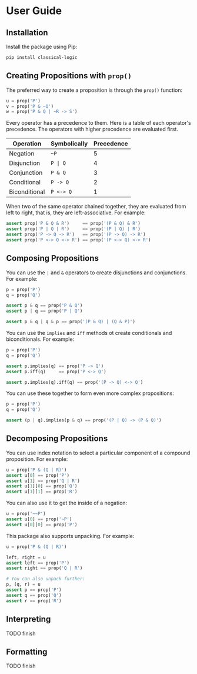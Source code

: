 
# User Guide

## Installation

Install the package using Pip:

```bash
pip install classical-logic
```

## Creating Propositions with `prop()`

The preferred way to create a proposition is through the `prop()` function:

```python
u = prop('P')
v = prop('P & ~Q')
w = prop('P & Q | ~R -> S')
```

Every operator has a precedence to them. Here is a table of each operator's precedence. The operators with higher precedence are evaluated first.

| Operation     | Symbolically            | Precedence |
| ------------- | ----------------------- | ---------- |
| Negation      | `~P`                    | 5          |
| Disjunction   | <code>P &#124; Q</code> | 4          |
| Conjunction   | `P & Q`                 | 3          |
| Conditional   | `P -> Q`                | 2          |
| Biconditional | `P <-> Q`               | 1          |

When two of the same operator chained together, they are evaluated from left to right, that is, they are left-associative. For example:

```python
assert prop('P & Q & R')     == prop('(P & Q) & R')
assert prop('P | Q | R')     == prop('(P | Q) | R')
assert prop('P -> Q -> R')   == prop('(P -> Q) -> R')
assert prop('P <-> Q <-> R') == prop('(P <-> Q) <-> R')
```

## Composing Propositions

You can use the `|` and `&` operators to create disjunctions and conjunctions. For example:

```python
p = prop('P')
q = prop('Q')

assert p & q == prop('P & Q')
assert p | q == prop('P | Q')

assert p & q | q & p == prop('(P & Q) | (Q & P)')
```

You can use the `implies` and `iff` methods ot create conditionals and biconditionals. For example:

```python
p = prop('P')
q = prop('Q')

assert p.implies(q) == prop('P -> Q')
assert p.iff(q)     == prop('P <-> Q')

assert p.implies(q).iff(q) == prop('(P -> Q) <-> Q')
```

You can use these together to form even more complex propositions:

```python
p = prop('P')
q = prop('Q')

assert (p | q).implies(p & q) == prop('(P | Q) -> (P & Q)')
```

## Decomposing Propositions

You can use index notation to select a particular component of a compound proposition. For example:

```python
u = prop('P & (Q | R)')
assert u[0] == prop('P')
assert u[1] == prop('Q | R')
assert u[1][0] == prop('Q')
assert u[1][1] == prop('R')
```

You can also use it to get the inside of a negation:

```python
u = prop('~~P')
assert u[0] == prop('~P')
assert u[0][0] == prop('P')
```

This package also supports unpacking. For example:

```python
u = prop('P & (Q | R)')

left, right = u
assert left == prop('P')
assert right == prop('Q | R')

# You can also unpack further:
p, (q, r) = u
assert p == prop('P')
assert q == prop('Q')
assert r == prop('R')
```

## Interpreting

TODO finish

## Formatting

TODO finish
